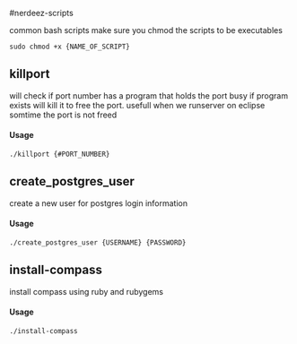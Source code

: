 #nerdeez-scripts


common bash scripts
make sure you chmod the scripts to be executables

```sudo chmod +x {NAME_OF_SCRIPT}```

## killport

will check if port number has a program that holds the port busy
if program exists will kill it to free the port.
usefull when we runserver on eclipse somtime the port is not freed

#### Usage

```./killport {#PORT_NUMBER}```

## create_postgres_user

create a new user for postgres login information

#### Usage

```./create_postgres_user {USERNAME} {PASSWORD}```

## install-compass

install compass using ruby and rubygems

#### Usage

```./install-compass ```
